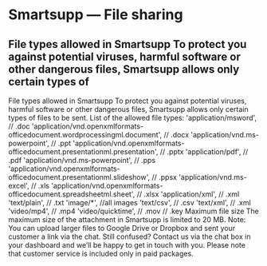 # Smartsupp — File sharing
## File types allowed in Smartsupp To protect you against potential viruses, harmful software or other dangerous files, Smartsupp allows only certain types of
File types allowed in Smartsupp
To protect you against potential viruses, harmful software or other dangerous files, Smartsupp allows only certain types of files to be sent.
List of the allowed file types:
'application/msword', // .doc
'application/vnd.openxmlformats-officedocument.wordprocessingml.document', // .docx 'application/vnd.ms-powerpoint', // .ppt
'application/vnd.openxmlformats-officedocument.presentationml.presentation', // .pptx
'application/pdf', // .pdf 'application/vnd.ms-powerpoint', // .pps 'application/vnd.openxmlformats-officedocument.presentationml.slideshow', // .ppsx
'application/vnd.ms-excel', // .xls
'application/vnd.openxmlformats-officedocument.spreadsheetml.sheet', // .xlsx
'application/xml', // .xml
'text/plain', // .txt
'image/*', //all images
'text/csv', // .csv
'text/xml', // .xml
'video/mp4', // .mp4
'video/quicktime', // .mov // .key
Maximum file size
The maximum size of the attachment in Smartsupp is limited to 20 MB.
Note: You can upload larger files to Google Drive or Dropbox and sent your customer a link via the chat.
Still confused? Contact us via the chat box in your dashboard and we’ll be happy to get in touch with you. Please note that customer service is included only in paid packages.

